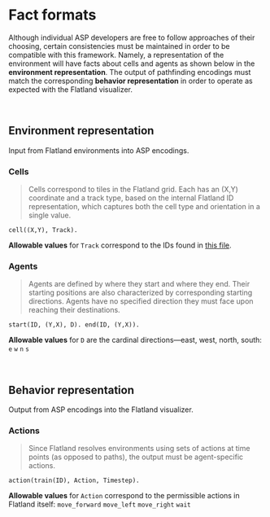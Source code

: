 # Fact formats

Although individual ASP developers are free to follow approaches of their choosing, certain consistencies must be maintained in order to be compatible with this framework.  Namely, a representation of the environment will have facts about cells and agents as shown below in the **environment representation**.  The output of pathfinding encodings must match the corresponding **behavior representation** in order to operate as expected with the Flatland visualizer.

<br>

## Environment representation
Input from Flatland environments into ASP encodings.

### Cells
> Cells correspond to tiles in the Flatland grid.  Each has an (X,Y) coordinate and a track type, based on the internal Flatland ID representation, which captures both the cell type and orientation in a single value.

`cell((X,Y), Track).`

**Allowable values** for `Track` correspond to the IDs found in [this file](https://github.com/krr-up/flatland/blob/0f07de90ce56c90ea9b9ae8fb02f1b2ea1d417eb/doc/track_types.pdf).

### Agents
> Agents are defined by where they start and where they end.  Their starting positions are also characterized by corresponding starting directions.  Agents have no specified direction they must face upon reaching their destinations.

`start(ID, (Y,X), D). end(ID, (Y,X)).`

**Allowable values** for `D` are the cardinal directions—east, west, north, south:
`e` `w` `n` `s`

<br>

## Behavior representation
Output from ASP encodings into the Flatland visualizer.

### Actions
> Since Flatland resolves environments using sets of actions at time points (as opposed to paths), the output must be agent-specific actions.

`action(train(ID), Action, Timestep).`

**Allowable values** for `Action` correspond to the permissible actions in Flatland itself:
`move_forward` `move_left` `move_right` `wait`
